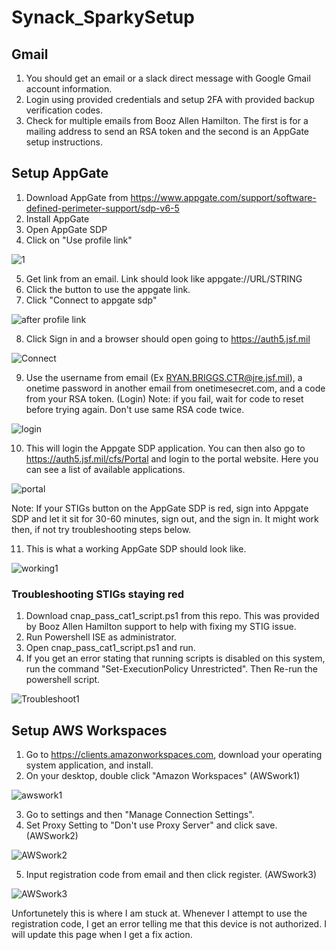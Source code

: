 # Synack_SparkySetup

## Gmail
1) You should get an email or a slack direct message with Google Gmail account information.
2) Login using provided credentials and setup 2FA with provided backup verification codes.
3) Check for multiple emails from Booz Allen Hamilton. The first is for a mailing address to send an RSA token and the second is an AppGate setup instructions.

## Setup AppGate
1) Download AppGate from https://www.appgate.com/support/software-defined-perimeter-support/sdp-v6-5
2) Install AppGate
3) Open AppGate SDP
4) Click on "Use profile link"

![1](https://github.com/user-attachments/assets/627f2354-2daf-407b-9092-2a73b8d3d461)
   
5) Get link from an email. Link should look like appgate://URL/STRING 
6) Click the button to use the appgate link.
7) Click "Connect to appgate sdp" 

![after profile link](https://github.com/user-attachments/assets/937dea36-a8a5-47da-a35e-ebebc847c63a)
   
8) Click Sign in and a browser should open going to https://auth5.jsf.mil 

![Connect](https://github.com/user-attachments/assets/1a4cbbe4-8a8b-41df-8de6-6e2a1933c741)
    
9) Use the username from email (Ex RYAN.BRIGGS.CTR@jre.jsf.mil), a onetime password in another email from onetimesecret.com, and a code from your RSA token. (Login) Note: if you fail, wait for code to reset before trying again. Don't use same RSA code twice.

![login](https://github.com/user-attachments/assets/9eadc41d-1965-45e2-9bf6-00cf4c23de03)

10) This will login the Appgate SDP application. You can then also go to https://auth5.jsf.mil/cfs/Portal and login to the portal website. Here you can see a list of available applications. 

![portal](https://github.com/user-attachments/assets/3256a3a9-f0dc-4eae-9cd7-0fcdb58b5733)

Note: If your STIGs button on the AppGate SDP is red, sign into Appgate SDP and let it sit for 30-60 minutes, sign out, and the sign in. It might work then, if not try troubleshooting steps below.

11) This is what a working AppGate SDP should look like.

![working1](https://github.com/user-attachments/assets/80914d84-5530-479c-895b-a5bf69b8a9a5)


### Troubleshooting STIGs staying red
1) Download cnap_pass_cat1_script.ps1 from this repo. This was provided by Booz Allen Hamilton support to help with fixing my STIG issue.
2) Run Powershell ISE as administrator.
3) Open cnap_pass_cat1_script.ps1 and run. 
4) If you get an error stating that running scripts is disabled on this system, run the command "Set-ExecutionPolicy Unrestricted". Then Re-run the powershell script.
   
![Troubleshoot1](https://github.com/user-attachments/assets/3b62dd2c-07d7-42c1-ab93-343bbcb20587)


## Setup AWS Workspaces
1) Go to https://clients.amazonworkspaces.com, download your operating system application, and install.
2) On your desktop, double click "Amazon Workspaces" (AWSwork1)

![awswork1](https://github.com/user-attachments/assets/92c7855b-8462-49d3-a395-d982d2d0dc0a)

3) Go to settings and then "Manage Connection Settings".
4) Set Proxy Setting to "Don't use Proxy Server" and click save. (AWSwork2)

![AWSwork2](https://github.com/user-attachments/assets/e7656e79-987a-4a41-a215-bf12fafb581b)

5) Input registration code from email and then click register. (AWSwork3)

![AWSwork3](https://github.com/user-attachments/assets/b661a163-6320-4708-94e3-2b46782be981)

Unfortunetely this is where I am stuck at. Whenever I attempt to use the registration code, I get an error telling me that this device is not authorized. I will update this page when I get a fix action.
